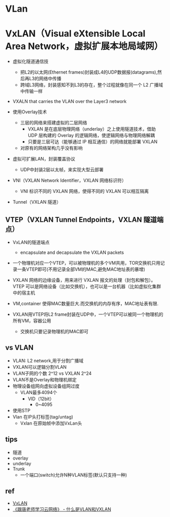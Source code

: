# VLan

# VxLAN（Visual eXtensible Local Area Network，虚拟扩展本地局域网）
+ 虚拟化隧道通信技
    + 把L2的以太网(Ethernet frames)封装成L4的UDP数据报(datagrams),然后再L3的网络中传播
    + 跨域L3网络，封装感知不到L3的存在，整个过程就像在同一个 L2 广播域中传输一样

+ VXALN that carries the VLAN over the Layer3 network

+ 使用Overlay技术
    + 三层的网络来搭建虚拟的二层网络
        + VXLAN 是在底层物理网络（underlay）之上使用隧道技术，借助 UDP 层构建的 Overlay 的逻辑网络，使逻辑网络与物理网络解耦
        + 只要是三层可达（能够通过 IP 相互通信）的网络就能部署 VXLAN
    + 对原有的网络架构几乎没有影响

+ 虚拟可扩展LAN，封装覆盖协议
    + UDP中封装2层以太帧，来实现大型云部署


+ VNI（VXLAN Network Identifier，VXLAN 网络标识符）
    + VNI 标识不同的 VXLAN 网络，使得不同的 VXLAN 可以相互隔离

+ Tunnel（VXLAN 隧道）

## VTEP（VXLAN Tunnel Endpoints，VXLAN 隧道端点）
+ VxLAN的隧道端点
    + encapsulate and decapsulate the VXLAN packets

+ 一个物理机对应一个VTEP，可以被物理机的多个VM共用，TOR交换机只用记录一条VTEP即可(不用记录全部VM的MAC,避免MAC地址表的暴增)
+ VXLAN 网络的边缘设备，用来进行 VXLAN 报文的处理（封包和解包）。VTEP 可以是网络设备（比如交换机），也可以是一台机器（比如虚拟化集群中的宿主机
+ VM,container 使得MAC数量巨大.而交换机的内存有序，MAC地址表有限.
+ VXLAN用VTEP将L2 frame封装在UDP中，一个VTEP可以被同一个物理机的所有VM，容器公用
    + 交换机只要记录物理机的MAC即可

## vs VLAN
+ VLAN: L2 network,用于分割广播域
+ VXLAN可以逻辑分割VLAN
+ VLAN子网的个数 2^12 vs VXLAN 2^24
+ VLAN不是Overlay和物理机绑定
+ 物理设备组网向虚拟设备组网过度
    + VLAN最多4094个
        + VID（12bit） 
            + 0~4095
+ 使用STP
+ Vlan 在IP头打标签(tag/untag)
    + Vxlan 在原始帧中添加VxLan头
## tips
+ 隧道
+ overlay
+ underlay
+ Trunk
    + 一个端口(switch)允许N种VLAN标签(默认只支持一种)

## ref
+ [VxLAN](https://www.cnblogs.com/bakari/p/11131268.html)
+ [《跟唐老师学习云网络》 - 什么是VLAN和VXLAN](https://bbs.huaweicloud.com/blogs/111665)